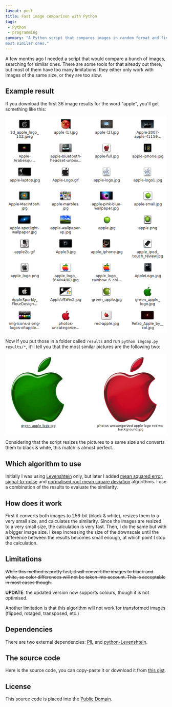 ```yaml
---
layout: post
title: Fast image comparison with Python
tags:
 - Python
 - programming
summary: "A Python script that compares images in random format and finds the
most similar ones."
---
```


A few months ago I needed a script that would compare a bunch of images,
searching for similar ones. There are some tools for that already out there,
but most of them have too many limitations: they either only work with images
of the same size, or they are too slow.


Example result
--------------

If you download the first 36 image results for the word "apple", you'll get
something like this:

<div class="img center">
  <img src="/media/images/random/apple-search-results.png" alt="Apple search results" />
</div>

Now if you put those in a folder called ``results`` and run ``python imgcmp.py
results/*``, it'll tell you that the most similar pictures are the following
two:

<div class="img center">
  <img src="/media/images/random/apple-similar-images.png" alt="Apple similar images" />
</div>

Considering that the script resizes the pictures to a same size and converts
them to black & white, this match is almost perfect.


Which algorithm to use
----------------------

Initially I was using
[Levenshtein](http://en.wikipedia.org/wiki/Levenshtein_distance) only, but
later I added [mean squared
error](http://en.wikipedia.org/wiki/Mean_squared_error),
[signal-to-noise](http://en.wikipedia.org/wiki/Signal-to-noise_ratio) and
[normalised root mean square
deviation](http://en.wikipedia.org/wiki/Root_mean_square_deviation) algorithms.
I use a combination of the results to evaluate the similarity.


How does it work
----------------

First it converts both images to 256-bit (black & white), resizes them to a
very small size, and calculates the similarity. Since the images are resized to
a very small size, the calculation is very fast. Then, I do the same but with a
bigger image size. I keep increasing the size of the downscale until the
difference between the results becomes small enough, at which point I stop the
calculation.


Limitations
-----------

<strike>While this method is pretty fast, it will convert the images to black
and white, so color differences will not be taken into account. This is
acceptable in most cases though.</strike>

**UPDATE**: the updated version now supports colours, though it is not
optimised.

Another limitation is that this algorithm will not work for transformed images
(flipped, rotaged, transposed, etc.)


Dependencies
------------

There are two external dependencies:
[PIL](http://www.pythonware.com/products/pil/) and
[python-Levenshtein](http://pypi.python.org/pypi/python-Levenshtein/).


The source code
---------------

Here is the source code, you can copy-paste it or download it from
[this gist](https://gist.github.com/1940208).

<div class="img center">
  <script src="https://gist.github.com/1940208.js?file=imgcmp.py"></script>
</div>

License
-------

This source code is placed into the [Public
Domain](http://en.wikipedia.org/wiki/Public_domain).
